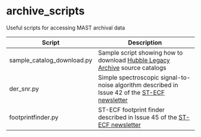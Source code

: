 # archive_scripts
Useful scripts for accessing MAST archival data

| Script | Description |
| ------ | ----------- |
| sample_catalog_download.py | Sample script showing how to download [Hubble Legacy Archive](https://hla.stsci.edu) source catalogs |
| der_snr.py | Simple spectroscopic signal-to-noise algorithm described in Issue 42 of the [ST-ECF newsletter](http://www.stecf.org/documents/newsletter/) |
| footprintfinder.py | ST-ECF footprint finder described in Issue 45 of the [ST-ECF newsletter](http://www.stecf.org/documents/newsletter/) |

